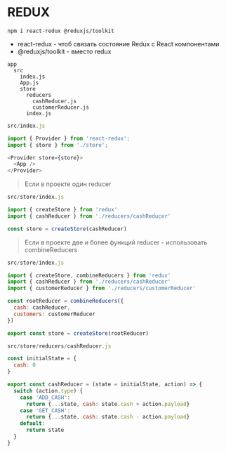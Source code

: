# REDUX

`npm i react-redux @reduxjs/toolkit`

* react-redux - чтоб связать состояние Redux с React компонентами
* @reduxjs/toolkit - вместо redux

```
app
  src
    index.js
    App.js
    store
      reducers
        cashReducer.js
        customerReducer.js
      index.js
```

```js
src/index.js

import { Provider } from 'react-redux';
import { store } from './store';

<Provider store={store}>
  <App />
</Provider>
```

> Если в проекте один reducer
```js
src/store/index.js 

import { createStore } from 'redux'
import { cashReducer } from './reducers/cashReducer'

const store = createStore(cashReducer)
```

> Если в проекте две и более функций reducer - использовать combineReducers
```js
src/store/index.js 

import { createStore, combineReducers } from 'redux'
import { cashReducer } from './reducers/cashReducer'
import { customerReducer } from './reducers/customerReducer'

const rootReducer = combineReducers({
  cash: cashReducer,
  customers: customerReducer
})

export const store = createStore(rootReducer)
```


```js
src/store/reducers/cashReducer.js

const initialState = {
  cash: 0
}

export const cashReducer = (state = initialState, action) => {
  switch (action.type) {
    case 'ADD_CASH':
      return {...state, cash: state.cash + action.payload}
    case 'GET_CASH':
      return {...state, cash: state.cash - action.payload}
    default: 
      return state
  }
}
```